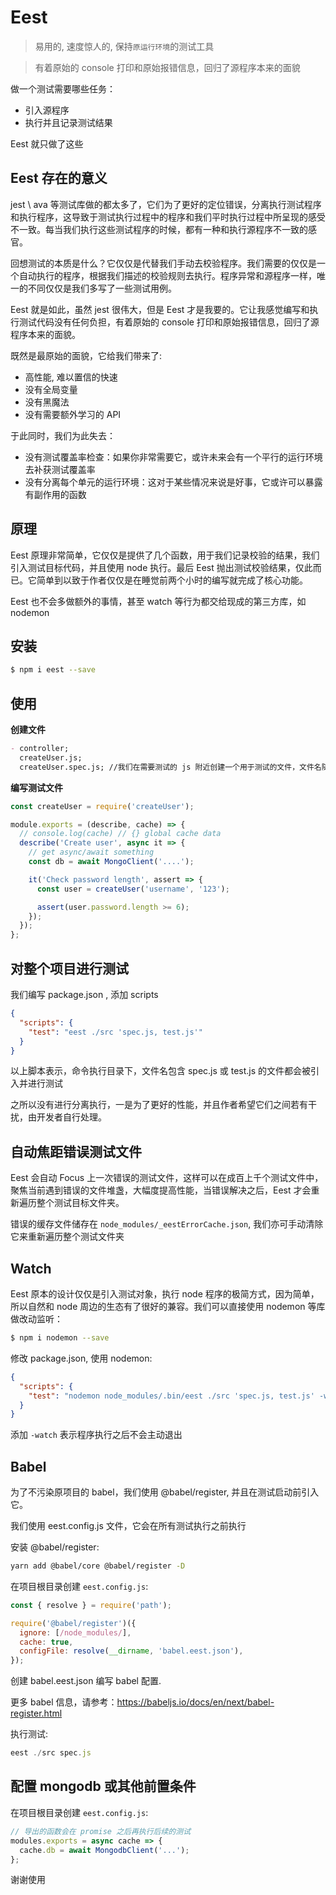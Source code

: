 # Eest

> 易用的, 速度惊人的, 保持`原运行环境`的测试工具

> 有着原始的 console 打印和原始报错信息，回归了源程序本来的面貌

做一个测试需要哪些任务：

- 引入源程序
- 执行并且记录测试结果

Eest 就只做了这些

## Eest 存在的意义

jest \ ava 等测试库做的都太多了，它们为了更好的定位错误，分离执行测试程序和执行程序，这导致于测试执行过程中的程序和我们平时执行过程中所呈现的感受不一致。每当我们执行这些测试程序的时候，都有一种和执行源程序不一致的感官。

回想测试的本质是什么？它仅仅是代替我们手动去校验程序。我们需要的仅仅是一个自动执行的程序，根据我们描述的校验规则去执行。程序异常和源程序一样，唯一的不同仅仅是我们多写了一些测试用例。

Eest 就是如此，虽然 jest 很伟大，但是 Eest 才是我要的。它让我感觉编写和执行测试代码没有任何负担，有着原始的 console 打印和原始报错信息，回归了源程序本来的面貌。

既然是最原始的面貌，它给我们带来了:

- 高性能, 难以置信的快速
- 没有全局变量
- 没有黑魔法
- 没有需要额外学习的 API

于此同时，我们为此失去：

- 没有测试覆盖率检查：如果你非常需要它，或许未来会有一个平行的运行环境去补获测试覆盖率
- 没有分离每个单元的运行环境：这对于某些情况来说是好事，它或许可以暴露有副作用的函数

## 原理

Eest 原理非常简单，它仅仅是提供了几个函数，用于我们记录校验的结果，我们引入测试目标代码，并且使用 node 执行。最后 Eest 抛出测试校验结果，仅此而已。它简单到以致于作者仅仅是在睡觉前两个小时的编写就完成了核心功能。

Eest 也不会多做额外的事情，甚至 watch 等行为都交给现成的第三方库，如 nodemon

## 安装

```sh
$ npm i eest --save
```

## 使用

**创建文件**

```md
- controller;
  createUser.js;
  createUser.spec.js; //我们在需要测试的 js 附近创建一个用于测试的文件，文件名随意
```

**编写测试文件**

```js
const createUser = require('createUser');

module.exports = (describe, cache) => {
  // console.log(cache) // {} global cache data
  describe('Create user', async it => {
    // get async/await something
    const db = await MongoClient('....');

    it('Check password length', assert => {
      const user = createUser('username', '123');

      assert(user.password.length >= 6);
    });
  });
};
```

## 对整个项目进行测试

我们编写 package.json , 添加 scripts

```json
{
  "scripts": {
    "test": "eest ./src 'spec.js, test.js'"
  }
}
```

以上脚本表示，命令执行目录下，文件名包含 spec.js 或 test.js 的文件都会被引入并进行测试

之所以没有进行分离执行，一是为了更好的性能，并且作者希望它们之间若有干扰，由开发者自行处理。

## 自动焦距错误测试文件

Eest 会自动 Focus 上一次错误的测试文件，这样可以在成百上千个测试文件中，聚焦当前遇到错误的文件堆盏，大幅度提高性能，当错误解决之后，Eest 才会重新遍历整个测试目标文件夹。

错误的缓存文件储存在 `node_modules/_eestErrorCache.json`, 我们亦可手动清除它来重新遍历整个测试文件夹

## Watch

Eest 原本的设计仅仅是引入测试对象，执行 node 程序的极简方式，因为简单，所以自然和 node 周边的生态有了很好的兼容。我们可以直接使用 nodemon 等库做改动监听：

```sh
$ npm i nodemon --save
```

修改 package.json, 使用 nodemon:

```json
{
  "scripts": {
    "test": "nodemon node_modules/.bin/eest ./src 'spec.js, test.js' -watch"
  }
}
```

添加 `-watch` 表示程序执行之后不会主动退出

## Babel

为了不污染原项目的 babel，我们使用 @babel/register, 并且在测试启动前引入它。

我们使用 eest.config.js 文件，它会在所有测试执行之前执行

安装 @babel/register:

```sh
yarn add @babel/core @babel/register -D
```

在项目根目录创建 `eest.config.js`:

```js
const { resolve } = require('path');

require('@babel/register')({
  ignore: [/node_modules/],
  cache: true,
  configFile: resolve(__dirname, 'babel.eest.json'),
});
```

创建 babel.eest.json 编写 babel 配置.

更多 babel 信息，请参考：https://babeljs.io/docs/en/next/babel-register.html

执行测试:

```js
eest ./src spec.js
```

## 配置 mongodb 或其他前置条件

在项目根目录创建 `eest.config.js`:

```js
// 导出的函数会在 promise 之后再执行后续的测试
modules.exports = async cache => {
  cache.db = await MongodbClient('...');
};
```

谢谢使用
